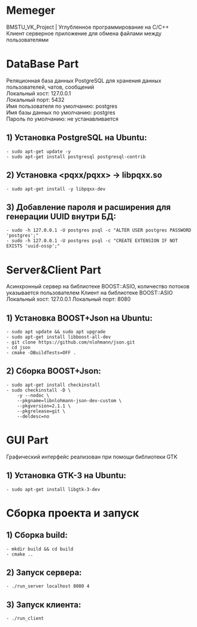 # Memeger
BMSTU_VK_Project | Углубленное программирование на C/С++  
Клиент серверное приложение для обмена файлами между пользователями

# DataBase Part
Реляционная база данных PostgreSQL для хранения данных пользователей, чатов, сообщений  
Локальный хост: 127.0.0.1  
Локальный порт: 5432  
Имя пользователя по умолчанию: postgres  
Имя базы данных по умолчанию: postgres  
Пароль по умолчанию: не устанавливается  

## __1) Установка PostgreSQL на Ubuntu:__
```
- sudo apt-get update -y
- sudo apt-get install postgresql postgresql-contrib
```

## __2) Установка <pqxx/pqxx> -> libpqxx.so__
```
- sudo apt-get install -y libpqxx-dev

```

## __3) Добавление пароля и расширения для генерации UUID внутри БД:__
```
- sudo -h 127.0.0.1 -U postgres psql -с "ALTER USER postgres PASSWORD 'postgres';"
- sudo -h 127.0.0.1 -U postgres psql -с "CREATE EXTENSION IF NOT EXISTS 'uuid-ossp';"

```

# Server&Client Part
Асинхронный сервер на библиотеке BOOST::ASIO, количество потоков указывается пользователем
Клиент на библиотеке BOOST::ASIO
Локальный хост: 127.0.0.1
Локальный порт: 8080

## __1) Установка BOOST+Json на Ubuntu:__
```
- sudo apt update && sudo apt upgrade
- sudo apt-get install libboost-all-dev
- git clone https://github.com/nlohmann/json.git 
- cd json 
- cmake -DBuildTests=OFF .

```

## __2) Сборка BOOST+Json:__
```
- sudo apt-get install checkinstall
- sudo checkinstall -D \
    -y --nodoc \
    --pkgname=libnlohmann-json-dev-custom \
    --pkgversion=2.1.1 \
    --pkgrelease=git \
    --deldesc=no

```

# GUI Part
Графический интерфейс реализован при помощи библиотеки GTK

## __1) Установка GTK-3 на Ubuntu:__
```
- sudo apt-get install libgtk-3-dev

```

# Сборка проекта и запуск

## __1) Сборка build:__
```
- mkdir build && cd build
- cmake ..

```
## __2) Запуск сервера:__
```
- ./run_server localhost 8080 4

```

## __3) Запуск клиента:__
```
- ./run_client

```
